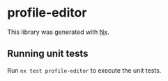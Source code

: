 # profile-editor

This library was generated with [Nx](https://nx.dev).

## Running unit tests

Run `nx test profile-editor` to execute the unit tests.
